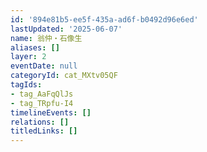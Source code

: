 ```yaml
---
id: '894e81b5-ee5f-435a-ad6f-b0492d96e6ed'
lastUpdated: '2025-06-07'
name: 翁仲・石像生
aliases: []
layer: 2
eventDate: null
categoryId: cat_MXtv05QF
tagIds:
- tag_AaFqQlJs
- tag_TRpfu-I4
timelineEvents: []
relations: []
titledLinks: []
---
```


